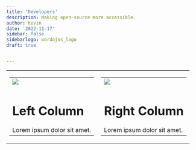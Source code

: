 ```yaml
---
title: 'Developers'
description: Making open-source more accessible.
author: Kevin
date: '2022-11-17'
sidebar: false
sidebarlogo: wordojos_logo
draft: true


---
```







<table border="0" cellpadding="0" cellspacing="0" width="600" id="templateColumns">
    <tr>
        <td align="center" valign="top" width="50%" class="templateColumnContainer">
            <table border="0" cellpadding="10" cellspacing="0" width="100%">
                <tr>
                    <td class="leftColumnContent">
                        <img src="/beer (5).png" class="columnImage" />
                    </td>
                </tr>
                <tr>
                    <td valign="top" class="leftColumnContent">
                        <h1>Left Column</h1>
                        Lorem ipsum dolor sit amet.
                    </td>
                </tr>
            </table>
        </td>
        <td align="center" valign="top" width="50%" class="templateColumnContainer">
            <table border="0" cellpadding="10" cellspacing="0" width="100%">
                <tr>
                    <td class="rightColumnContent">
                        <img src="/baristas (3).png" class="columnImage" />
                    </td>
                </tr>
                <tr>
                    <td valign="top" class="rightColumnContent">
                        <h1>Right Column</h1>
                        Lorem ipsum dolor sit amet.
                    </td>
                </tr>
            </table>
        </td>
    </tr>
</table>